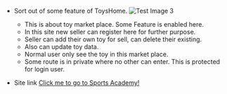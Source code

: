 * Sort out of some feature of ToysHome.
![Test Image 3](/logo.png)


   *  This is about toy market place. Some Feature is enabled here.
   *  In this site new seller can register here for further purpose.
   *  Seller can add their own toy for sell, can delete their existing.
   *  Also can update toy data.
   *  Normal user only see the toy in this market place.
   *  Some route is in private where no other can enter. This is protected for login user.
* Site link
 [Click me to go to Sports Academy!](https:///)